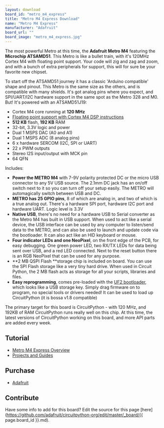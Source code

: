 ```yaml
---
layout: download
board_id: "metro_m4_express"
title: "Metro M4 Express Download"
name: "Metro M4 Express"
manufacturer: "Adafruit"
board_url: ""
board_image: "metro_m4_express.jpg"
---
```


The most powerful Metro at this time, the **Adafruit Metro M4** featuring the **Microchip ATSAMD51**. This Metro is like a bullet train, with it's 120MHz Cortex M4 with floating point support. Your code will zig and zag and zoom, and with a bunch of extra peripherals for support, this will for sure be your favorite new chipset.

To start off the ATSAMD51 journey it has a classic 'Arduino compatible' shape and pinout. This Metro is the same size as the others, and is compatible with many shields. It's got analog pins where you expect, and SPI/UART/I2C hardware support in the same spot as the Metro 328 and M0\. But! It's powered with an ATSAMD51J19:

*   Cortex M4 core running at **120 MHz**
*   [Floating point support with Cortex M4 DSP instructions](https://developer.arm.com/technologies/dsp/dsp-for-cortex-m)
*   **512 KB** flash, **192 KB** RAM
*   32-bit, 3.3V logic and power
*   Dual 1 MSPS DAC (A0 and A1)
*   Dual 1 MSPS ADC (8 analog pins)
*   6 x hardware SERCOM (I2C, SPI or UART)
*   22 x PWM outputs
*   Stereo I2S input/output with MCK pin
*   64 QFN

Includes:

*   **Power the METRO M4** with 7-9V polarity protected DC or the micro USB connector to any 5V USB source. The 2.1mm DC jack has an on/off switch next to it so you can turn off your setup easily. The METRO will automagically switch between USB and DC.
*   **METRO has 25 GPIO pins**, 8 of which are analog in, and two of which is a true analog out. There's a hardware SPI port, hardware I2C port and hardware UART. Logic level is 3.3V
*   **Native USB**, there's no need for a hardware USB to Serial converter as the Metro M4 has built in USB support. When used to act like a serial device, the USB interface can be used by any computer to listen/send data to the METRO, and can also be used to launch and update code via the bootloader. It can also act like an HID keyboard or mouse.
*   **Four indicator LEDs and one NeoPixel**, on the front edge of the PCB, for easy debugging. One green power LED, two RX/TX LEDs for data being sent over USB, and a red LED connected. Next to the reset button there is an RGB NeoPixel that can be used for any purpose.
*   **2 MB QSPI Flash **storage chip is included on board. You can use the SPI Flash storage like a very tiny hard drive. When used in Circuit Python, the 2 MB flash acts as storage for all your scripts, libraries and files.
*   **Easy reprogramming**, comes pre-loaded with the [UF2 bootloader](https://learn.adafruit.com/adafruit-metro-m0-express-designed-for-circuitpython/uf2-bootloader), which looks like a USB storage key. Simply drag firmware on to program, no special tools or drivers needed! It can be used to load up CircuitPython (it is bossa v1.8 compatible)

The primary target for this board is CircuitPython - with 120 MHz, and 192KB of RAM CircuitPython runs really well on this chip. At this time, the latest versions of CircuitPython working on this board, and more API parts are added every week.
## Tutorial

- [Metro M4 Express Overview](https://learn.adafruit.com/adafruit-metro-m4-express-featuring-atsamd51)
- [Projects and Guides](https://learn.adafruit.com/products/3382/guides)

## Purchase

* [Adafruit](https://www.adafruit.com/product/3382)

## Contribute

Have some info to add for this board? Edit the source for this page [here](https://github.com/adafruit/circuitpython-org/edit/master/_board/{{ page.board_id }}.md).
